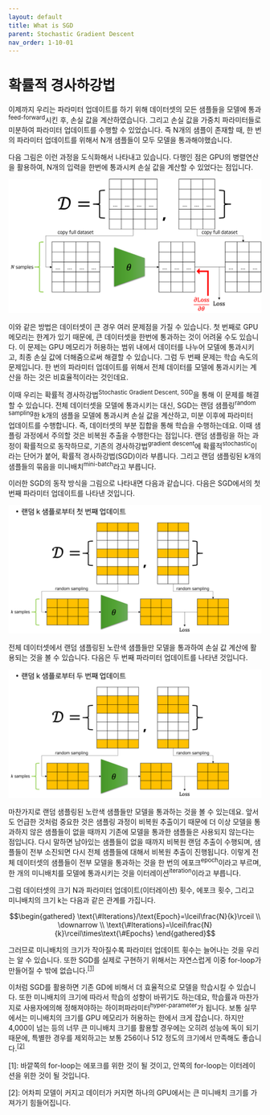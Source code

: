 ```yaml
---
layout: default
title: What is SGD
parent: Stochastic Gradient Descent
nav_order: 1-10-01
---
```


# 확률적 경사하강법

이제까지 우리는 파라미터 업데이트를 하기 위해 데이터셋의 모든 샘플들을 모델에 통과<sup>feed-forward</sup>시킨 후, 손실 값을 계산하였습니다.
그리고 손실 값을 가중치 파라미터들로 미분하여 파라미터 업데이트를 수행할 수 있었습니다.
즉 N개의 샘플이 존재할 때, 한 번의 파라미터 업데이트를 위해서 N개 샘플들이 모두 모델을 통과해야했습니다.

다음 그림은 이런 과정을 도식화해서 나타내고 있습니다.
다행인 점은 GPU의 병렬연산을 활용하여, N개의 입력을 한번에 통과시켜 손실 값을 계산할 수 있었다는 점입니다.

![](../../assets/images/1-10/01-full_gd.png)

이와 같은 방법은 데이터셋이 큰 경우 여러 문제점을 가질 수 있습니다.
첫 번째로 GPU 메모리는 한계가 있기 때문에, 큰 데이터셋을 한번에 통과하는 것이 어려울 수도 있습니다.
이 문제는 GPU 메모리가 허용하는 범위 내에서 데이터를 나누어 모델에 통과시키고, 최종 손실 값에 더해줌으로써 해결할 수 있습니다.
그럼 두 번째 문제는 학습 속도의 문제입니다.
한 번의 파라미터 업데이트를 위해서 전체 데이터를 모델에 통과시키는 계산을 하는 것은 비효율적이라는 것인데요.

이때 우리는 확률적 경사하강법<sup>Stochastic Gradient Descent, SGD</sup>을 통해 이 문제를 해결할 수 있습니다.
전체 데이터셋을 모델에 통과시키는 대신, SGD는 랜덤 샘플링<sup>random sampling</sup>한 k개의 샘플을 모델에 통과시켜 손실 값을 계산하고, 미분 이후에 파라미터 업데이트를 수행합니다.
즉, 데이터셋의 부분 집합을 통해 학습을 수행하는데요.
이때 샘플링 과정에서 주의할 것은 비복원 추출을 수행한다는 점입니다.
랜덤 샘플링을 하는 과정이 확률적으로 동작하므로, 기존의 경사하강법<sup>gradient descent</sup>에 확률적<sup>stochastic</sup>이라는 단어가 붙어, 확률적 경사하강법(SGD)이라 부릅니다.
그리고 랜덤 샘플링된 k개의 샘플들의 묶음을 미니배치<sup>mini-batch</sup>라고 부릅니다.

이러한 SGD의 동작 방식을 그림으로 나타내면 다음과 같습니다.
다음은 SGD에서의 첫 번째 파라미터 업데이트를 나타낸 것입니다.

![](../../assets/images/1-10/01-1st_minibatch.png)

전체 데이터셋에서 랜덤 샘플링된 노란색 샘플들만 모델을 통과하여 손실 값 계산에 활용되는 것을 볼 수 있습니다.
다음은 두 번째 파라미터 업데이트를 나타낸 것입니다.

![](../../assets/images/1-10/01-2nd_minibatch.png)

마찬가지로 랜덤 샘플링된 노란색 샘플들만 모델을 통과하는 것을 볼 수 있는데요.
앞서도 언급한 것처럼 중요한 것은 샘플링 과정이 비복원 추출이기 때문에 더 이상 모델을 통과하지 않은 샘플들이 없을 때까지 기존에 모델을 통과한 샘플들은 사용되지 않는다는 점입니다.
다시 말하면 남아있는 샘플들이 없을 때까지 비복원 랜덤 추출이 수행되며, 샘플들이 전부 소진되면 다시 전체 샘플들에 대해서 비복원 추출이 진행됩니다.
이렇게 전체 데이터셋의 샘플들이 전부 모델을 통과하는 것을 한 번의 에포크<sup>epoch</sup>이라고 부르며, 한 개의 미니배치를 모델에 통과시키는 것을 이터레이션<sup>iteration</sup>이라고 부릅니다.

그럼 데이터셋의 크기 N과 파라미터 업데이트(이터레이션) 횟수, 에포크 횟수, 그리고 미니배치의 크기 k는 다음과 같은 관계를 가집니다.

$$\begin{gathered}
\text{\#Iterations}/\text{Epoch}=\lceil\frac{N}{k}\rceil \\
\downarrow \\
\text{\#Iterations}=\lceil\frac{N}{k}\rceil\times\text{\#Epochs}
\end{gathered}$$

그러므로 미니배치의 크기가 작아질수록 파라미터 업데이트 휫수는 늘어나는 것을 우리는 알 수 있습니다.
또한 SGD를 실제로 구현하기 위해서는 자연스럽게 이중 for-loop가 만들어질 수 밖에 없습니다.<sup>[[1]](#footnote_1)</sup>

이처럼 SGD를 활용하면 기존 GD에 비해서 더 효율적으로 모델을 학습시킬 수 있습니다.
또한 미니배치의 크기에 따라서 학습의 성향이 바뀌기도 하는데요, 학습률과 마찬가지로 사용자에의해 정해져야하는 하이퍼파라미터<sup>hyper-parameter</sup>가 됩니다.
보통 실무에서는 미니배치의 크기를 GPU 메모리가 허용하는 한에서 크게 잡습니다.
하지만 4,000이 넘는 등의 너무 큰 미니배치 크기를 활용할 경우에는 오히려 성능에 독이 되기 때문에, 특별한 경우를 제외하고는 보통 256이나 512 정도의 크기에서 만족해도 좋습니다.<sup>[[2]](#footnote_2)</sup>

<a name="footnote_1">[1]</a>: 바깥쪽의 for-loop는 에포크를 위한 것이 될 것이고, 안쪽의 for-loop는 이터레이션을 위한 것이 될 것입니다.

<a name="footnote_2">[2]</a>: 어차피 모델이 커지고 데이터가 커지면 하나의 GPU에서는 큰 미니배치 크기를 가져가기 힘들어집니다.
